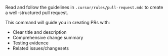Read and follow the guidelines in `.cursor/rules/pull-request.mdc` to create a well-structured pull request.

This command will guide you in creating PRs with:
- Clear title and description
- Comprehensive change summary
- Testing evidence
- Related issues/changesets
